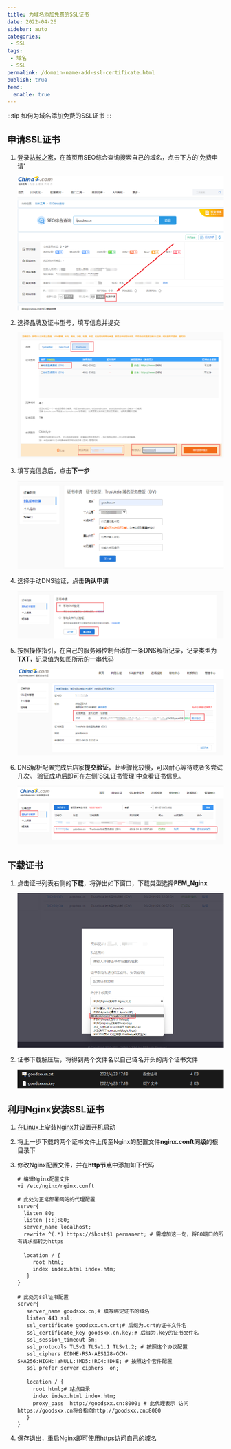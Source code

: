 ```yaml
---
title: 为域名添加免费的SSL证书
date: 2022-04-26
sidebar: auto
categories:
 - SSL
tags: 
 - 域名
 - SSL
permalink: /domain-name-add-ssl-certificate.html
publish: true
feed:
  enable: true
---
```

:::tip
如何为域名添加免费的SSL证书
:::

<!-- more -->

## 申请SSL证书

1. 登录[站长之家](https://seo.chinaz.com/ "站长之家")，在首页用SEO综合查询搜索自己的域名，点击下方的'免费申请'

   ![img](./image/domain-name-add-ssl-certificate/1650895183446.png "站长之家")
2. 选择品牌及证书型号，填写信息并提交

   ![选择证书](./image/domain-name-add-ssl-certificate/1650895317777.png "选择证书")
3. 填写完信息后，点击**下一步**

   ![站长之家](./image/domain-name-add-ssl-certificate/1650895434040.png "站长之家")
4. 选择手动DNS验证，点击**确认申请**

   ![站长之家](./image/domain-name-add-ssl-certificate/1650895584686.png "站长之家")
5. 按照操作指引，在自己的服务器控制台添加一条DNS解析记录，记录类型为**TXT**，记录值为如图所示的一串代码

   ![站长之家](./image/domain-name-add-ssl-certificate/1650895811146.png "站长之家")
6. DNS解析配置完成后店家**提交验证**，此步骤比较慢，可以耐心等待或者多尝试几次。
   验证成功后即可在左侧'SSL证书管理'中查看证书信息。

   ![站长之家](./image/domain-name-add-ssl-certificate/1650896190657.png "站长之家")

## 下载证书

1. 点击证书列表右侧的**下载**，将弹出如下窗口，下载类型选择**PEM_Nginx**

   ![img](./image/domain-name-add-ssl-certificate/1650896342040.png)
2. 证书下载解压后，将得到两个文件名以自己域名开头的两个证书文件

   ![img](./image/domain-name-add-ssl-certificate/1650896429306.png)

## 利用Nginx安装SSL证书

1. [在Linux上安装Nginx并设置开机启动](/docs/linux/installation-nginx.md)
2. 将上一步下载的两个证书文件上传至Nginx的配置文件**nginx.conft同级**的根目录下
3. 修改Nginx配置文件，并在**http节点**中添加如下代码

   ```shell
   # 编辑Nginx配置文件
   vi /etc/nginx/nginx.conft
   ```
   ```shell
   # 此处为正常部署网站的代理配置
   server{
     listen 80;
     listen [::]:80;
     server_name localhost;
     rewrite ^(.*) https://$host$1 permanent; # 需增加这一句，将80端口的所有请求都转为https

     location / {
        root html;
        index index.html index.htm;
      }
   }

   # 此处为ssl证书配置
   server{
      server_name goodsxx.cn;# 填写绑定证书的域名
      listen 443 ssl;
      ssl_certificate goodsxx.cn.crt;# 后缀为.crt的证书文件名
      ssl_certificate_key goodsxx.cn.key;# 后缀为.key的证书文件名
      ssl_session_timeout 5m;
      ssl_protocols TLSv1 TLSv1.1 TLSv1.2; # 按照这个协议配置
      ssl_ciphers ECDHE-RSA-AES128-GCM-SHA256:HIGH:!aNULL:!MD5:!RC4:!DHE; # 按照这个套件配置
      ssl_prefer_server_ciphers  on;

      location / {
        root html;# 站点目录
        index index.html index.htm;
        proxy_pass  http://goodsxx.cn:8000; # 此代理表示 访问https://goodsxx.cn将会指向http://goodsxx.cn:8000
      }
   }
   ```
4. 保存退出，重启Nginx即可使用https访问自己的域名
